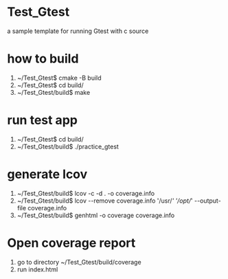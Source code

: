 # Test_Gtest
a sample template for running Gtest with c source


# how to build
1. ~/Test_Gtest$ cmake -B build
2. ~/Test_Gtest$ cd build/
3. ~/Test_Gtest/build$ make

# run test app
1. ~/Test_Gtest$ cd build/
2. ~/Test_Gtest/build$ ./practice_gtest

# generate lcov
1. ~/Test_Gtest/build$ lcov -c -d . -o coverage.info
2. ~/Test_Gtest/build$ lcov --remove coverage.info '/usr/*' '/opt/*' --output-file coverage.info
3. ~/Test_Gtest/build$ genhtml -o coverage coverage.info

# Open coverage report
1. go to directory ~/Test_Gtest/build/coverage
2. run index.html
